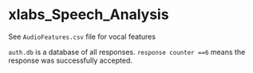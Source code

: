 # xlabs_Speech_Analysis

See `AudioFeatures.csv` file for vocal features

`auth.db` is a database of all responses. `response counter ==6` means the response was successfully accepted.


